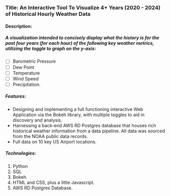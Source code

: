 ### Title: An Interactive Tool To Visualize 4+ Years (2020 - 2024) of Historical Hourly Weather Data

#### Description:

##### A visualization intended to concisely display what the history is for the past four years (for each hour) of the following key weather metrics, utilizing the toggle to graph on the y-axis:

- [ ] Barometric Pressure
- [ ] Dew Point
- [ ] Temperature
- [ ] Wind Speed
- [ ] Precipitation.

##### Features:

- Designing and implementing a full functioning interactive Web Application via the Bokeh library, with multiple toggles to aid in discovery and analysis.
- Harnessing a back-end AWS RD Postgres database that houses rich historical weather information from  a data pipeline.  All data was sourced from the NOAA public data records.
- Full data on 10 key US Airport locations.

##### Technologies:

1. Python
2. SQL
3. Bokeh.
4. HTML and CSS, plus a little Javascript.
5. AWS RD Postgres Database.
